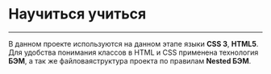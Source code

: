 # Научиться учиться
------
В данном проекте используются на данном  этапе языки **CSS 3**, **HTML5**. Для удобства понимания классов в HTML и CSS  применена технология **БЭМ**, а так же  файловаяструктура проекта по правилам **Nested БЭМ**.

